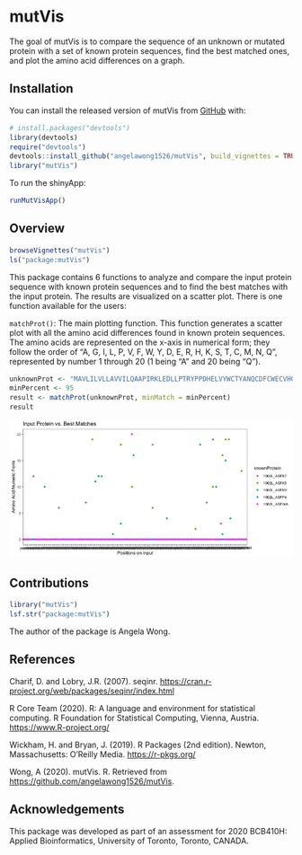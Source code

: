 
<!-- README.md is generated from README.Rmd. Please edit that file -->

# mutVis

<!-- badges: start -->

<!-- badges: end -->

The goal of mutVis is to compare the sequence of an unknown or mutated
protein with a set of known protein sequences, find the best matched
ones, and plot the amino acid differences on a graph.

## Installation

You can install the released version of mutVis from
[GitHub](https://github.com) with:

``` r
# install.packages("devtools")
library(devtools)
require("devtools")
devtools::install_github("angelawong1526/mutVis", build_vignettes = TRUE)
library("mutVis")
```

To run the shinyApp:

``` r
runMutVisApp()
```

## Overview

``` r
browseVignettes("mutVis")
ls("package:mutVis")
```

This package contains 6 functions to analyze and compare the input
protein sequence with known protein sequences and to find the best
matches with the input protein. The results are visualized on a scatter
plot. There is one function available for the users:

`matchProt()`: The main plotting function. This function generates a
scatter plot with all the amino acid differences found in known protein
sequences. The amino acids are represented on the x-axis in numerical
form; they follow the order of “A, G, I, L, P, V, F, W, Y, D, E, R, H,
K, S, T, C, M, N, Q”, represented by number 1 through 20 (1 being “A”
and 20 being “Q”).

``` r
unknownProt <- "MAVLILVLLAVVILQAAPIRKLEDLLPTRYPPDHELVYWCTYANQCDFCWECVHGICRNRIQADWPVIHQNDWIINCTVSRWNGICSYYEGPRNHTDHQMDCANPTSHTYPHREYMKIYERDDL"
minPercent <- 95
result <- matchProt(unknownProt, minMatch = minPercent)
result
```

![](./man/Rplot.png)

## Contributions

``` r
library("mutVis")
lsf.str("package:mutVis")
```

The author of the package is Angela Wong.

## References

Charif, D. and Lobry, J.R. (2007). seqinr.
<https://cran.r-project.org/web/packages/seqinr/index.html>

R Core Team (2020). R: A language and environment for statistical
computing. R Foundation for Statistical Computing, Vienna, Austria.
<https://www.R-project.org/>

Wickham, H. and Bryan, J. (2019). R Packages (2nd edition). Newton,
Massachusetts: O’Reilly Media. <https://r-pkgs.org/>

Wong, A (2020). mutVis. R. Retrieved from
<https://github.com/angelawong1526/mutVis>.

## Acknowledgements

This package was developed as part of an assessment for 2020 BCB410H:
Applied Bioinformatics, University of Toronto, Toronto, CANADA.
